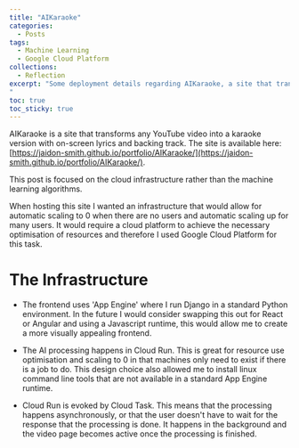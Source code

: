```yaml
---
title: "AIKaraoke"
categories:
  - Posts
tags:
  - Machine Learning
  - Google Cloud Platform
collections:
  - Reflection
excerpt: "Some deployment details regarding AIKaraoke, a site that transforms any YouTube video into a karaoke version with on-screen lyrics and backing track.
"
toc: true
toc_sticky: true
---
```


AIKaraoke is a site that transforms any YouTube video into a karaoke version with on-screen lyrics and backing track.
The site is available here: [https://jaidon-smith.github.io/portfolio/AIKaraoke/](https://jaidon-smith.github.io/portfolio/AIKaraoke/).

This post is focused on the cloud infrastructure rather than the machine learning algorithms. 

When hosting this site I wanted an infrastructure that would allow for automatic scaling to 0 when there are no users and automatic scaling up for many users. It would require a cloud platform to achieve the necessary optimisation of resources and therefore I used Google Cloud Platform for this task.

# The Infrastructure

* The frontend uses 'App Engine' where I run Django in a standard Python environment. In the future I would consider swapping this out for React or Angular and using a Javascript runtime, this would allow me to create a more visually appealing frontend.

* The AI processing happens in Cloud Run. This is great for resource use optimisation and scaling to 0 in that machines only need to exist if there is a job to do. This design choice also allowed me to install linux command line tools that are not available in a standard App Engine runtime.

* Cloud Run is evoked by Cloud Task. This means that the processing happens asynchronously, or that the user doesn't have to wait for the response that the processing is done. It happens in the background and the video page becomes active once the processing is finished.

